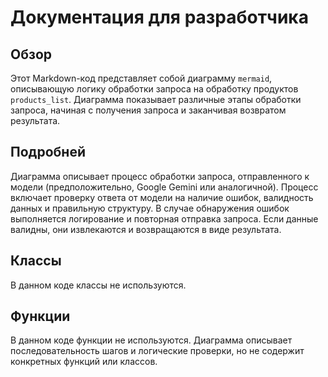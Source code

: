 # Документация для разработчика

## Обзор

Этот Markdown-код представляет собой диаграмму `mermaid`, описывающую логику обработки запроса на обработку продуктов `products_list`. Диаграмма показывает различные этапы обработки запроса, начиная с получения запроса и заканчивая возвратом результата.

## Подробней

Диаграмма описывает процесс обработки запроса, отправленного к модели (предположительно, Google Gemini или аналогичной). Процесс включает проверку ответа от модели на наличие ошибок, валидность данных и правильную структуру. В случае обнаружения ошибок выполняется логирование и повторная отправка запроса. Если данные валидны, они извлекаются и возвращаются в виде результата.

## Классы

В данном коде классы не используются.

## Функции

В данном коде функции не используются. Диаграмма описывает последовательность шагов и логические проверки, но не содержит конкретных функций или классов.